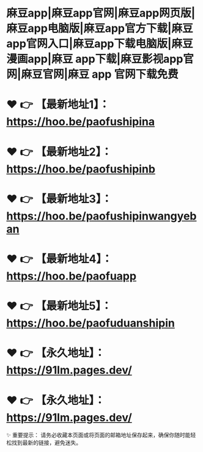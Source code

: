 # 麻豆app|麻豆app官网|麻豆app网页版|麻豆app电脑版|麻豆app官方下载|麻豆app官网入口|麻豆app下载电脑版|麻豆漫画app|麻豆 app下载|麻豆影视app官网|麻豆官网|麻豆 app 官网下载免费


# ❤️ 👉 【最新地址1】：https://hoo.be/paofushipina

# ❤️ 👉 【最新地址2】：https://hoo.be/paofushipinb

# ❤️ 👉 【最新地址3】：https://hoo.be/paofushipinwangyeban

# ❤️ 👉 【最新地址4】：https://hoo.be/paofuapp

# ❤️ 👉 【最新地址5】：https://hoo.be/paofuduanshipin

# ❤️ 👉 【永久地址】：	https://91lm.pages.dev/

# ❤️ 👉 【永久地址】：	https://91lm.pages.dev/


✨ 重要提示： 请务必收藏本页面或将页面的邮箱地址保存起来，确保你随时能轻松找到最新的链接，避免迷失。
